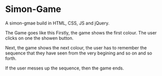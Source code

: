 # Simon-Game
A simon-gmae build in HTML, CSS, JS and jQuery.

The Game goes like this 
  Firstly, the game shows the first colour. The user clicks on one the showen button.

  Next, the game shows the next colour, the user has to remember the sequence that they have seen from the very begining and so on and so forth.

  If the user messes up the sequence, then the game ends.
